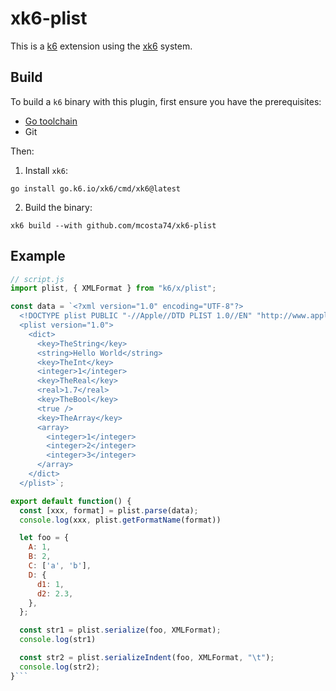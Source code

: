# xk6-plist
This is a [k6](https://github.com/grafana/k6) extension using the
[xk6](https://github.com/grafana/xk6) system.

## Build

To build a `k6` binary with this plugin, first ensure you have the prerequisites:

- [Go toolchain](https://go101.org/article/go-toolchain.html)
- Git

Then:

1. Install `xk6`:
  ```shell
  go install go.k6.io/xk6/cmd/xk6@latest
  ```

2. Build the binary:
  ```shell
  xk6 build --with github.com/mcosta74/xk6-plist
  ```

## Example

```javascript
// script.js
import plist, { XMLFormat } from "k6/x/plist";

const data = `<?xml version="1.0" encoding="UTF-8"?>
  <!DOCTYPE plist PUBLIC "-//Apple//DTD PLIST 1.0//EN" "http://www.apple.com/DTDs/PropertyList-1.0.dtd">
  <plist version="1.0">
    <dict>
      <key>TheString</key>
      <string>Hello World</string>
      <key>TheInt</key>
      <integer>1</integer>
      <key>TheReal</key>
      <real>1.7</real>
      <key>TheBool</key>
      <true />
      <key>TheArray</key>
      <array>
        <integer>1</integer>
        <integer>2</integer>
        <integer>3</integer>
      </array>
    </dict>
  </plist>`;

export default function() {
  const [xxx, format] = plist.parse(data);
  console.log(xxx, plist.getFormatName(format))

  let foo = {
    A: 1,
    B: 2,
    C: ['a', 'b'],
    D: {
      d1: 1,
      d2: 2.3,
    },
  };

  const str1 = plist.serialize(foo, XMLFormat);
  console.log(str1)

  const str2 = plist.serializeIndent(foo, XMLFormat, "\t");
  console.log(str2);
}```